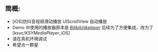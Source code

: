 ## 简概:
* [iOS]仿抖音视频滑动播放 UIScrollView 自动播放
* Demo 中使用的播放器原本是 [Bilibili/*ijkplayer*](https://github.com/Bilibili/ijkplayer) 后续为了方便集成，改为了[ksvc/*KSYMediaPlayer*_iOS]
* 请在真机环境调试
* 希望点一颗星
